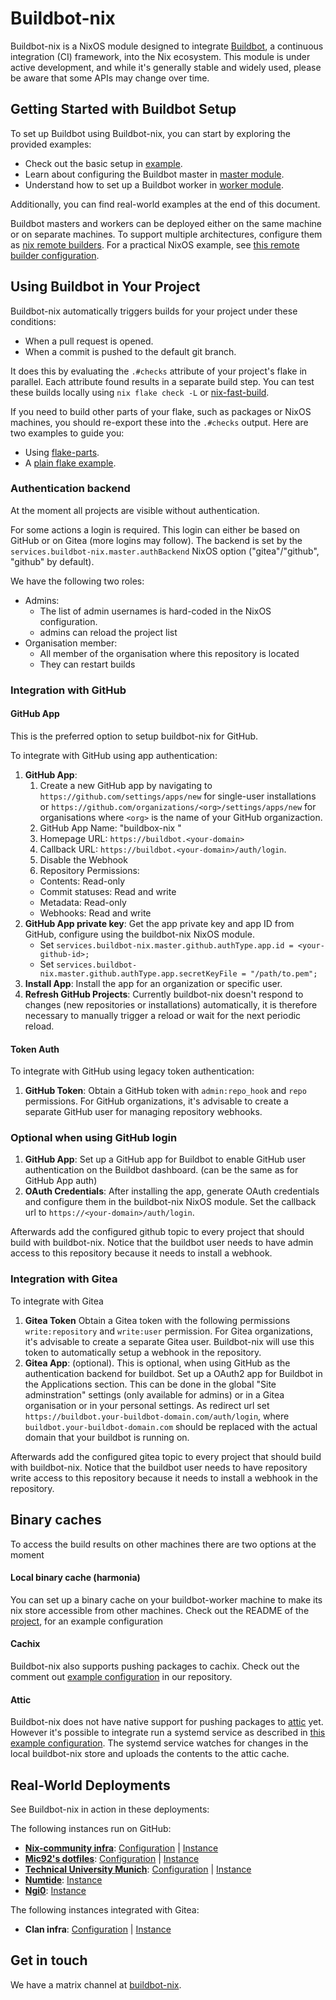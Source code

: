 # Buildbot-nix

Buildbot-nix is a NixOS module designed to integrate
[Buildbot](https://www.buildbot.net/), a continuous integration (CI) framework,
into the Nix ecosystem. This module is under active development, and while it's
generally stable and widely used, please be aware that some APIs may change over
time.

## Getting Started with Buildbot Setup

To set up Buildbot using Buildbot-nix, you can start by exploring the provided
examples:

- Check out the basic setup in [example](./examples/default.nix).
- Learn about configuring the Buildbot master in
  [master module](./nix/master.nix).
- Understand how to set up a Buildbot worker in
  [worker module](./nix/worker.nix).

Additionally, you can find real-world examples at the end of this document.

Buildbot masters and workers can be deployed either on the same machine or on
separate machines. To support multiple architectures, configure them as
[nix remote builders](https://nixos.org/manual/nix/stable/advanced-topics/distributed-builds).
For a practical NixOS example, see
[this remote builder configuration](https://github.com/Mic92/dotfiles/blob/main/nixos/eve/modules/remote-builder.nix).

## Using Buildbot in Your Project

Buildbot-nix automatically triggers builds for your project under these
conditions:

- When a pull request is opened.
- When a commit is pushed to the default git branch.

It does this by evaluating the `.#checks` attribute of your project's flake in
parallel. Each attribute found results in a separate build step. You can test
these builds locally using `nix flake check -L` or
[nix-fast-build](https://github.com/Mic92/nix-fast-build).

If you need to build other parts of your flake, such as packages or NixOS
machines, you should re-export these into the `.#checks` output. Here are two
examples to guide you:

- Using
  [flake-parts](https://github.com/Mic92/dotfiles/blob/10890601a02f843b49fe686d7bc19cb66a04e3d7/flake.nix#L139).
- A
  [plain flake example](https://github.com/nix-community/nixos-images/blob/56b52791312edeade1e6bd853ce56c778f363d50/flake.nix#L53).

### Authentication backend

At the moment all projects are visible without authentication.

For some actions a login is required. This login can either be based on GitHub
or on Gitea (more logins may follow). The backend is set by the
`services.buildbot-nix.master.authBackend` NixOS option ("gitea"/"github",
"github" by default).

We have the following two roles:

- Admins:
  - The list of admin usernames is hard-coded in the NixOS configuration.
  - admins can reload the project list
- Organisation member:
  - All member of the organisation where this repository is located
  - They can restart builds

### Integration with GitHub

#### GitHub App

This is the preferred option to setup buildbot-nix for GitHub.

To integrate with GitHub using app authentication:

1. **GitHub App**:
   1. Create a new GitHub app by navigating to
      `https://github.com/settings/apps/new` for single-user installations or
      `https://github.com/organizations/<org>/settings/apps/new` for
      organisations where `<org>` is the name of your GitHub organizaction.
   2. GitHub App Name: "buildbox-nix <org>"
   3. Homepage URL: `https://buildbot.<your-domain>`
   4. Callback URL: `https://buildbot.<your-domain>/auth/login`.
   5. Disable the Webhook
   6. Repository Permissions:
   - Contents: Read-only
   - Commit statuses: Read and write
   - Metadata: Read-only
   - Webhooks: Read and write
2. **GitHub App private key**: Get the app private key and app ID from GitHub,
   configure using the buildbot-nix NixOS module.
   - Set
     `services.buildbot-nix.master.github.authType.app.id = <your-github-id>;`
   - Set
     `services.buildbot-nix.master.github.authType.app.secretKeyFile = "/path/to.pem";`
3. **Install App**: Install the app for an organization or specific user.
4. **Refresh GitHub Projects**: Currently buildbot-nix doesn't respond to
   changes (new repositories or installations) automatically, it is therefore
   necessary to manually trigger a reload or wait for the next periodic reload.

#### Token Auth

To integrate with GitHub using legacy token authentication:

1. **GitHub Token**: Obtain a GitHub token with `admin:repo_hook` and `repo`
   permissions. For GitHub organizations, it's advisable to create a separate
   GitHub user for managing repository webhooks.

### Optional when using GitHub login

1. **GitHub App**: Set up a GitHub app for Buildbot to enable GitHub user
   authentication on the Buildbot dashboard. (can be the same as for GitHub App
   auth)
2. **OAuth Credentials**: After installing the app, generate OAuth credentials
   and configure them in the buildbot-nix NixOS module. Set the callback url to
   `https://<your-domain>/auth/login`.

Afterwards add the configured github topic to every project that should build
with buildbot-nix. Notice that the buildbot user needs to have admin access to
this repository because it needs to install a webhook.

### Integration with Gitea

To integrate with Gitea

1. **Gitea Token** Obtain a Gitea token with the following permissions
   `write:repository` and `write:user` permission. For Gitea organizations, it's
   advisable to create a separate Gitea user. Buildbot-nix will use this token
   to automatically setup a webhook in the repository.
2. **Gitea App**: (optional). This is optional, when using GitHub as the
   authentication backend for buildbot. Set up a OAuth2 app for Buildbot in the
   Applications section. This can be done in the global "Site adminstration"
   settings (only available for admins) or in a Gitea organisation or in your
   personal settings. As redirect url set
   `https://buildbot.your-buildbot-domain.com/auth/login`, where
   `buildbot.your-buildbot-domain.com` should be replaced with the actual domain
   that your buildbot is running on.

Afterwards add the configured gitea topic to every project that should build
with buildbot-nix. Notice that the buildbot user needs to have repository write
access to this repository because it needs to install a webhook in the
repository.

## Binary caches

To access the build results on other machines there are two options at the
moment

#### Local binary cache (harmonia)

You can set up a binary cache on your buildbot-worker machine to make its nix
store accessible from other machines. Check out the README of the
[project](https://github.com/nix-community/harmonia/?tab=readme-ov-file#configuration-for-public-binary-cache-on-nixos),
for an example configuration

#### Cachix

Buildbot-nix also supports pushing packages to cachix. Check out the comment out
[example configuration](https://github.com/Mic92/buildbot-nix/blob/main/examples/master.nix)
in our repository.

#### Attic

Buildbot-nix does not have native support for pushing packages to
[attic](https://github.com/zhaofengli/attic) yet. However it's possible to
integrate run a systemd service as described in
[this example configuration](./examples/attic-watch-store.nix). The systemd
service watches for changes in the local buildbot-nix store and uploads the
contents to the attic cache.

## Real-World Deployments

See Buildbot-nix in action in these deployments:

The following instances run on GitHub:

- [**Nix-community infra**](https://nix-community.org/):
  [Configuration](https://github.com/nix-community/infra/tree/master/modules/nixos)
  | [Instance](https://buildbot.nix-community.org/)
- [**Mic92's dotfiles**](https://github.com/Mic92/dotfiles):
  [Configuration](https://github.com/Mic92/dotfiles/blob/main/nixos/eve/modules/buildbot.nix)
  | [Instance](https://buildbot.thalheim.io/)
- [**Technical University Munich**](https://dse.in.tum.de/):
  [Configuration](https://github.com/TUM-DSE/doctor-cluster-config/tree/master/modules/buildbot)
  | [Instance](https://buildbot.dse.in.tum.de/)
- [**Numtide**](https://numtide.com/): [Instance](https://buildbot.numtide.com)
- [**Ngi0**](https://www.ngi.eu/ngi-projects/ngi-zero/):
  [Instance](https://buildbot.ngi.nixos.org/#/projects)

The following instances integrated with Gitea:

- **Clan infra**:
  [Configuration](https://git.clan.lol/clan/clan-infra/src/branch/main/modules/buildbot.nix)
  | [Instance](https://buildbot.clan.lol/)

## Get in touch

We have a matrix channel at
[buildbot-nix](https://matrix.to/#/#buildbot-nix:thalheim.io).

